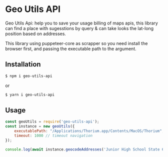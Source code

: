 # Geo Utils API
Geo Utils Api: help you to save your usage billing of maps apis, this library can find a place with sugesstions by query & can take looks the lat-long position based on addresses.

This library using puppeteer-core as scrapper so you need install the browser first, and passing the executable path to the argument.

## Installation
```bash
$ npm i geo-utils-api
```
or
```bash
$ yarn i geo-utils-api
```

## Usage
```js
const geoUtils = require('geo-utils-api');
const instance = new geoUtils({
    executablePath: "/Applications/Thorium.app/Contents/MacOS/Thorium", // your chrome path
    timeout: 1000 // timeout navigation
});

console.log(await instance.geocodeAddresses('Junior High School State 68 of Jakarta'));
```